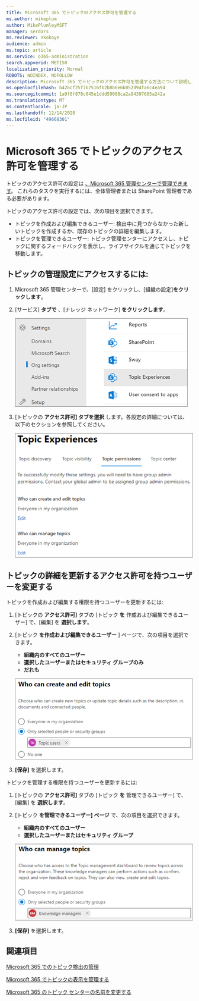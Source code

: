 ```yaml
---
title: Microsoft 365 でトピックのアクセス許可を管理する
ms.author: mikeplum
author: MikePlumleyMSFT
manager: serdars
ms.reviewer: nkokoye
audience: admin
ms.topic: article
ms.service: o365-administration
search.appverid: MET150
localization_priority: Normal
ROBOTS: NOINDEX, NOFOLLOW
description: Microsoft 365 でトピックのアクセス許可を管理する方法について説明します。
ms.openlocfilehash: b42bcf25f7b7516fb2b8b6e6b052d94fa6c4ea94
ms.sourcegitcommit: 1a9f0f878c045e1ddd59088ca2a94397605a242a
ms.translationtype: MT
ms.contentlocale: ja-JP
ms.lasthandoff: 12/14/2020
ms.locfileid: "49668301"
---
```

# <a name="manage-topic-permissions-in-microsoft-365"></a>Microsoft 365 でトピックのアクセス許可を管理する

トピックのアクセス許可の設定は [、Microsoft 365 管理センターで管理できます](https://admin.microsoft.com)。 これらのタスクを実行するには、全体管理者または SharePoint 管理者である必要があります。

トピックのアクセス許可の設定では、次の項目を選択できます。

- トピックを作成および編集できるユーザー: 検出中に見つからなかった新しいトピックを作成するか、既存のトピックの詳細を編集します。
- トピックを管理できるユーザー: トピック管理センターにアクセスし、トピックに関するフィードバックを表示し、ライフサイクルを通じてトピックを移動します。

## <a name="to-access-topics-management-settings"></a>トピックの管理設定にアクセスするには:

1. Microsoft 365 管理センターで、[設定] をクリックし、[組織の設定]**をクリックします**。
2. [サービス] **タブで** 、[ナレッジ ネットワーク] **をクリックします**。

    ![ユーザーを知識に接続する](../media/admin-org-knowledge-options-completed.png) 

3. [トピックの **アクセス許可] タブを選択** します。各設定の詳細については、以下のセクションを参照してください。

    ![knowledge-network-settings](../media/knowledge-network-settings-topic-permissions.png) 

## <a name="change-who-has-permissions-to-update-topic-details"></a>トピックの詳細を更新するアクセス許可を持つユーザーを変更する

トピックを作成および編集する権限を持つユーザーを更新するには:

1. [トピックの **アクセス許可]** タブの [トピック **を** 作成および編集できるユーザー] で、[編集] を **選択します**。
2. [トピック **を作成および編集できるユーザー** ] ページで、次の項目を選択できます。
    - **組織内のすべてのユーザー**
    - **選択したユーザーまたはセキュリティ グループのみ**
    - **だれも**

    ![トピックの作成と編集](../media/k-manage-who-can-create-and-edit.png)  

3. **[保存]** を選択します。

トピックを管理する権限を持つユーザーを更新するには:

1. [トピックの **アクセス許可]** タブの [トピック **を** 管理できるユーザー] で、[編集] を **選択します**。
2. [トピック **を管理できるユーザー] ページ** で、次の項目を選択できます。
    - **組織内のすべてのユーザー**
    - **選択したユーザーまたはセキュリティ グループ**

    ![トピックを管理する](../media/k-manage-who-can-manage-topics.png)  

3. **[保存]** を選択します。

## <a name="see-also"></a>関連項目

[Microsoft 365 でのトピック検出の管理](topic-experiences-discovery.md)

[Microsoft 365 でトピックの表示を管理する](topic-experiences-knowledge-rules.md)

[Microsoft 365 のトピック センターの名前を変更する](topic-experiences-administration.md)
